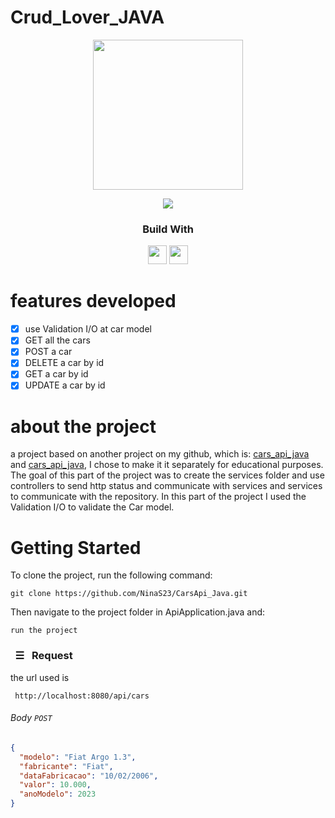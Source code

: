 # Crud_Lover_JAVA
  <div align='center'>
    <img height="240px" src="https://em-content.zobj.net/source/microsoft-teams/337/automobile_1f697.png">
  </div>
  
<p align = "center">
   <img src="https://img.shields.io/badge/author-NinaS23-4dae71?style=flat-square" />
</p>
  
<div align="center">
  <h3>Build With</h3>
  <img src="https://img.shields.io/badge/java-%23ED8B00.svg?style=for-the-badge&logo=java&logoColor=white" height="30px"/>
  <img src="https://img.shields.io/badge/spring-%236DB33F.svg?style=for-the-badge&logo=spring&logoColor=white" height="30px"/>
</div>

#  features developed 
- [x] use Validation I/O at car model
- [X] GET all the cars
- [X] POST a car 
- [X] DELETE a car by id
- [X] GET a car by id
- [X] UPDATE a car by id

# about the project
a project based on another project on my github, which is: [cars_api_java](https://github.com/NinaS23/Cars_Api_Java) and [cars_api_java](https://github.com/NinaS23/ModelaAi_JAVA), I chose to make it it separately for educational purposes.
The goal of this part of the project was to create the services folder and use controllers to send http status and communicate with services and services to communicate with the repository.
In this part of the project I used the Validation I/O to validate the Car model.

# Getting Started
To clone the project, run the following command:

```git
git clone https://github.com/NinaS23/CarsApi_Java.git
```
Then navigate to the project folder in ApiApplication.java and:

```git
run the project
```

<!-- REQUESTS -->
### &nbsp; ☰ &nbsp; Request

the url used is 
```git
 http://localhost:8080/api/cars
 ```

###### Body _`POST`_

```json
{
  "modelo": "Fiat Argo 1.3",
  "fabricante": "Fiat",
  "dataFabricacao": "10/02/2006",
  "valor": 10.000,
  "anoModelo": 2023
}
```


